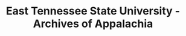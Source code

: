 ---
layout: repo
title: "East Tennessee State University - Archives of Appalachia"
id: 6032
permalink: repos/6032/
---